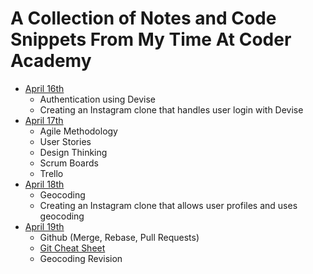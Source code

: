 # A Collection of Notes and Code Snippets From My Time At Coder Academy

- [April 16th](april16.md)
    - Authentication using Devise
    - Creating an Instagram clone that handles user login with Devise
- [April 17th](april17.md)
    - Agile Methodology
    - User Stories
    - Design Thinking
    - Scrum Boards
    - Trello
- [April 18th](april18.md)
    - Geocoding
    - Creating an Instagram clone that allows user profiles and uses geocoding
- [April 19th](april19.md)
    - Github (Merge, Rebase, Pull Requests)
    - [Git Cheat Sheet](git-cheatsheet.md)
    - Geocoding Revision